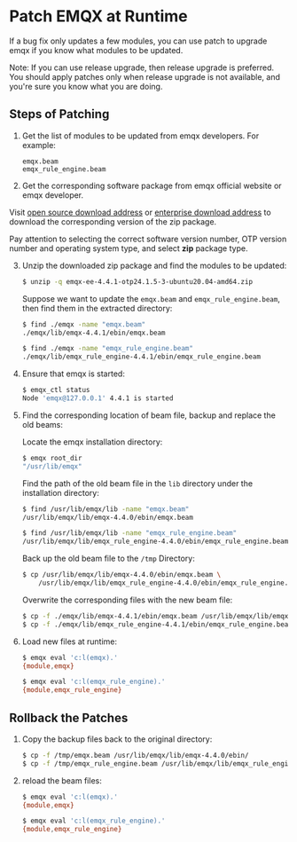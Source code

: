 # Patch EMQX at Runtime

If a bug fix only updates a few modules, you can use patch to upgrade emqx if you know what modules to be updated.

Note: If you can use release upgrade, then release upgrade is preferred. You should apply patches only when release upgrade is not available, and you're sure you know what you are doing.

## Steps of Patching

1. Get the list of modules to be updated from emqx developers. For example:

    ```
    emqx.beam
    emqx_rule_engine.beam
    ```

2. Get the corresponding software package from emqx official website or emqx developer.

Visit [open source download address](https://www.emqx.com/en/try?product=broker) or [enterprise download address](https://www.emqx.com/en/try?product=enterprise) to download the corresponding version of the zip package.

Pay attention to selecting the correct software version number, OTP version number and operating system type, and select **zip** package type.

3. Unzip the downloaded zip package and find the modules to be updated:

    ```bash
    $ unzip -q emqx-ee-4.4.1-otp24.1.5-3-ubuntu20.04-amd64.zip
    ```

    Suppose we want to update the `emqx.beam` and `emqx_rule_engine.beam`, then find them in the extracted directory:

    ```bash
    $ find ./emqx -name "emqx.beam"
    ./emqx/lib/emqx-4.4.1/ebin/emqx.beam

    $ find ./emqx -name "emqx_rule_engine.beam"
    ./emqx/lib/emqx_rule_engine-4.4.1/ebin/emqx_rule_engine.beam
    ```

4. Ensure that emqx is started:

    ```bash
    $ emqx_ctl status
    Node 'emqx@127.0.0.1' 4.4.1 is started
    ```

5. Find the corresponding location of beam file, backup and replace the old beams:

    Locate the emqx installation directory:

    ```bash
    $ emqx root_dir
    "/usr/lib/emqx"
    ```

    Find the path of the old beam file in the `lib` directory under the installation directory:

    ```bash
    $ find /usr/lib/emqx/lib -name "emqx.beam"
    /usr/lib/emqx/lib/emqx-4.4.0/ebin/emqx.beam

    $ find /usr/lib/emqx/lib -name "emqx_rule_engine.beam"
    /usr/lib/emqx/lib/emqx_rule_engine-4.4.0/ebin/emqx_rule_engine.beam
    ```

    Back up the old beam file to the `/tmp` Directory:

    ```bash
    $ cp /usr/lib/emqx/lib/emqx-4.4.0/ebin/emqx.beam \
        /usr/lib/emqx/lib/emqx_rule_engine-4.4.0/ebin/emqx_rule_engine.beam /tmp
    ```

    Overwrite the corresponding files with the new beam file:

    ```bash
    $ cp -f ./emqx/lib/emqx-4.4.1/ebin/emqx.beam /usr/lib/emqx/lib/emqx-4.4.0/ebin/
    $ cp -f ./emqx/lib/emqx_rule_engine-4.4.1/ebin/emqx_rule_engine.beam /usr/lib/emqx/lib/emqx_rule_engine-4.4.0/ebin/
    ```

6. Load new files at runtime:

    ```bash
    $ emqx eval 'c:l(emqx).'
    {module,emqx}

    $ emqx eval 'c:l(emqx_rule_engine).'
    {module,emqx_rule_engine}
    ```

## Rollback the Patches

1. Copy the backup files back to the original directory:

    ```bash
    $ cp -f /tmp/emqx.beam /usr/lib/emqx/lib/emqx-4.4.0/ebin/
    $ cp -f /tmp/emqx_rule_engine.beam /usr/lib/emqx/lib/emqx_rule_engine-4.4.0/ebin/
    ```
2. reload the beam files:

    ```bash
    $ emqx eval 'c:l(emqx).'
    {module,emqx}

    $ emqx eval 'c:l(emqx_rule_engine).'
    {module,emqx_rule_engine}
    ```